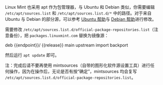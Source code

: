 Linux Mint 也采用 apt 作为包管理器，与 Ubuntu 和 Debian 类似，你需要编辑 `/etc/apt/sources.list` 和 `/etc/apt/sources.list.d/*` 中的路径。对于来自 Ubuntu 与 Debian 的部分源，可以参考 [Ubuntu 帮助](../ubuntu/)与 [Debian 帮助](../debian/)进行修改。

需要修改 `/etc/apt/sources.list.d/official-package-repositories.list`（注意备份），把 `packages.linuxmint.com` 替换为镜像源：

<tmpl z-input="release">
deb {{endpoint}}/ {{release}} main upstream import backport
</tmpl>

然后运行 `apt update` 即可。

注：完成后请不要再使用 mintsources（自带的图形化软件源设置工具）进行任何操作，因为在操作后，无论是否有按“确定”，mintsources 均会复写 `/etc/apt/sources.list.d/official-package-repositories.list`。
